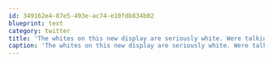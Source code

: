 ```yaml
---
id: 349162e4-87e5-493e-ac74-e10fdb834b02
blueprint: text
category: twitter
title: 'The whites on this new display are seriously white. Were talking whiter than a Wildrose rally in Alberta'
caption: 'The whites on this new display are seriously white. Were talking whiter than a Wildrose rally in Alberta'
---
```

